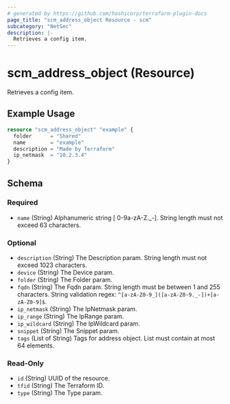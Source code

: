```yaml
---
# generated by https://github.com/hashicorp/terraform-plugin-docs
page_title: "scm_address_object Resource - scm"
subcategory: "NetSec"
description: |-
  Retrieves a config item.
---
```


# scm_address_object (Resource)

Retrieves a config item.

## Example Usage

```terraform
resource "scm_address_object" "example" {
  folder      = "Shared"
  name        = "example"
  description = "Made by Terraform"
  ip_netmask  = "10.2.3.4"
}
```

<!-- schema generated by tfplugindocs -->
## Schema

### Required

- `name` (String) Alphanumeric string [ 0-9a-zA-Z._-]. String length must not exceed 63 characters.

### Optional

- `description` (String) The Description param. String length must not exceed 1023 characters.
- `device` (String) The Device param.
- `folder` (String) The Folder param.
- `fqdn` (String) The Fqdn param. String length must be between 1 and 255 characters. String validation regex: `^[a-zA-Z0-9_]([a-zA-Z0-9._-])+[a-zA-Z0-9]$`.
- `ip_netmask` (String) The IpNetmask param.
- `ip_range` (String) The IpRange param.
- `ip_wildcard` (String) The IpWildcard param.
- `snippet` (String) The Snippet param.
- `tags` (List of String) Tags for address object. List must contain at most 64 elements.

### Read-Only

- `id` (String) UUID of the resource.
- `tfid` (String) The Terraform ID.
- `type` (String) The Type param.
